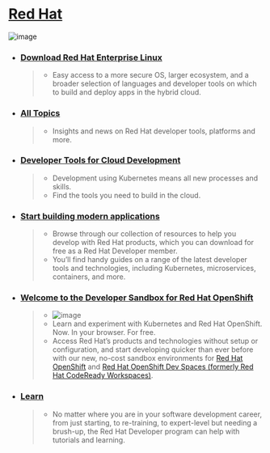 # [Red Hat](https://www.redhat.com/en)

![image](https://user-images.githubusercontent.com/51442719/177759268-43853586-d9db-409a-bdcf-6c1ebd408e7a.png)

- ### [Download Red Hat Enterprise Linux](https://developers.redhat.com/products/rhel/download) 
  > - Easy access to a more secure OS, larger ecosystem, and a broader selection of languages and developer tools on which to build and deploy apps in the hybrid cloud.

- ### [All Topics](https://developers.redhat.com/topics) 
  > - Insights and news on Red Hat developer tools, platforms and more.

- ### [Developer Tools for Cloud Development](https://developers.redhat.com/topics/developer-tools) 
  > - Development using Kubernetes means all new processes and skills.  
  > - Find the tools you need to build in the cloud.

- ### [Start building modern applications](https://developers.redhat.com/getting-started)
  > - Browse through our collection of resources to help you develop with Red Hat products, which you can download for free as a Red Hat Developer member.
  > - You’ll find handy guides on a range of the latest developer tools and technologies, including Kubernetes, microservices, containers, and more.


- ### [Welcome to the Developer Sandbox for Red Hat OpenShift](https://developers.redhat.com/developer-sandbox/get-started)
  > - ![image](https://user-images.githubusercontent.com/51442719/177758662-aa9559fb-ed90-420a-9e48-ac0a1426bd45.png)
  > - Learn and experiment with Kubernetes and Red Hat OpenShift. Now. In your browser. For free.
  > - Access Red Hat’s products and technologies without setup or configuration, and start developing quicker than ever before with our new, no-cost sandbox environments for [Red Hat OpenShift](https://developers.redhat.com/products/openshift/overview) and [Red Hat OpenShift Dev Spaces (formerly Red Hat CodeReady Workspaces)](https://developers.redhat.com/products/openshift-dev-spaces/overview).


- ### [Learn](https://developers.redhat.com/learn) 
  > - No matter where you are in your software development career, from just starting, to re-training, to expert-level but needing a brush-up, the Red Hat Developer program can help with tutorials and learning.


